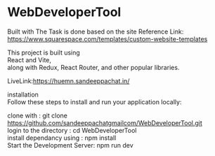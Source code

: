 # WebDeveloperTool
Built with 
The Task is done based on the site 
Reference Link: https://www.squarespace.com/templates/custom-website-templates


This project is built using     <br />
React and Vite,     <br />
along with Redux, React Router, and other popular libraries.     <br />

LiveLink:https://huemn.sandeeppachat.in/     <br />

installation 
    <br />
Follow these steps to install and run your application locally:    <br />

clone with : git clone https://github.com/sandeeppachatgmailcom/WebDeveloperTool.git     <br />
login to the directory : cd WebDeveloperTool     <br />
install dependancy using : npm install     <br />
Start the Development Server: npm run dev     <br />
